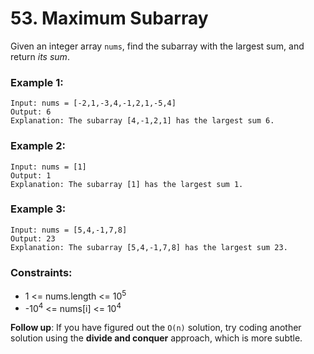 # 53. Maximum Subarray

Given an integer array `nums`, find the subarray with the largest sum, and return *its sum*.

### Example 1:

```text
Input: nums = [-2,1,-3,4,-1,2,1,-5,4]
Output: 6
Explanation: The subarray [4,-1,2,1] has the largest sum 6.
```

### Example 2:

```text
Input: nums = [1]
Output: 1
Explanation: The subarray [1] has the largest sum 1.
```

### Example 3:

```text
Input: nums = [5,4,-1,7,8]
Output: 23
Explanation: The subarray [5,4,-1,7,8] has the largest sum 23.
```

### Constraints:

- 1 <= nums.length <= 10<sup>5</sup>
- -10<sup>4</sup> <= nums[i] <= 10<sup>4</sup>

**Follow up**: If you have figured out the `O(n)` solution, try coding another solution using the **divide and conquer** approach, which is more subtle.
